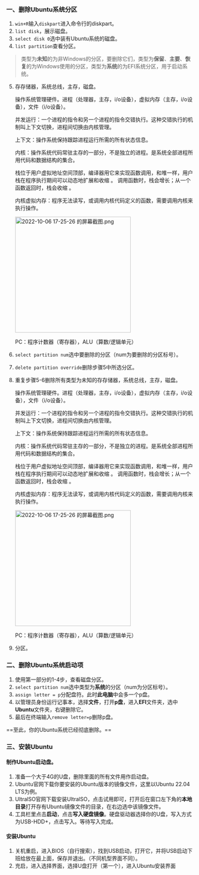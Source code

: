 ### 一、删除Ubuntu系统分区
1. `win+R`输入`diskpart`进入命令行的diskpart。
2. `list disk`，展示磁盘。
3. `select disk 0`选中装有Ubuntu系统的磁盘。
4. `list partition`查看分区。
> 类型为**未知**的为非Windows的分区，要删除它们，类型为**保留**、**主要**、**恢复**的为Windows使用的分区，类型为**系统**的为EFI系统分区，用于启动系统。
5. 存存储器，系统总线，主存，磁盘。

   操作系统管理硬件。进程（处理器，主存，i/o设备），虚拟内存（主存，i/o设备），文件（i/o设备）。

   并发运行：一个进程的指令和另一个进程的指令交错执行。这种交错执行的机制叫上下文切换，进程间切换由内核管理。

   上下文：操作系统保持跟踪进程运行所需的所有状态信息。

   内核：操作系统代码常驻主存的一部分，不是独立的进程。是系统全部进程所用代码和数据结构的集合。

   栈位于用户虚拟地址空间顶部，编译器用它来实现函数调用，和堆一样，用户栈在程序执行期间可以动态地扩展和收缩 。 调用函数时，栈会增长；从一个函数返回时，栈会收缩 。

   内核虚拟内存：程序无法读写，或调用内核代码定义的函数，需要调用内核来执行操作。

   <img title="" src="file:///home/yuanye/图片/2022-10-06%2017-25-26%20的屏幕截图.png" alt="2022-10-06 17-25-26 的屏幕截图.png" width="309" data-align="center">

   PC：程序计数器（寄存器），ALU（算数/逻辑单元）
6. `select partition num`选中要删除的分区（num为要删除的分区标号）。
7. `delete partition override`删除步骤5中所选分区。
8. 重复步骤5-6删除所有类型为未知的存存储器，系统总线，主存，磁盘。

   操作系统管理硬件。进程（处理器，主存，i/o设备），虚拟内存（主存，i/o设备），文件（i/o设备）。

   并发运行：一个进程的指令和另一个进程的指令交错执行。这种交错执行的机制叫上下文切换，进程间切换由内核管理。

   上下文：操作系统保持跟踪进程运行所需的所有状态信息。

   内核：操作系统代码常驻主存的一部分，不是独立的进程。是系统全部进程所用代码和数据结构的集合。

   栈位于用户虚拟地址空间顶部，编译器用它来实现函数调用，和堆一样，用户栈在程序执行期间可以动态地扩展和收缩 。 调用函数时，栈会增长；从一个函数返回时，栈会收缩 。

   内核虚拟内存：程序无法读写，或调用内核代码定义的函数，需要调用内核来执行操作。

   <img title="" src="file:///home/yuanye/图片/2022-10-06%2017-25-26%20的屏幕截图.png" alt="2022-10-06 17-25-26 的屏幕截图.png" width="309" data-align="center">

   PC：程序计数器（寄存器），ALU（算数/逻辑单元）
9. 分区。
### 二、删除Ubuntu系统启动项
1. 使用第一部分的1-4步，查看磁盘分区。
2. `select partition num`选中类型为**系统**的分区（num为分区标号）。
3. `assign letter = p`分配盘符。此时**此电脑**中会多一个p盘。
4. 以管理员身份运行记事本，选择**文件**，打开**p盘**，进入**EFI**文件夹，选中**Ubuntu**文件夹，右键删除它。
5. 最后在终端输入`remove letter=p`删除p盘。

==至此，你的Ubuntu系统已经彻底删除。==
### 三、安装Ubuntu
#### 制作Ubuntu启动盘。
1. 准备一个大于4G的U盘，删除里面的所有文件用作启动盘。
2. Ubuntu官网下载你要安装的Ubuntu版本的镜像文件，这里以Ubuntu 22.04 LTS为例。
3. UltralSO官网下载安装UltralSO，点击试用即可，打开后在窗口左下角的**本地目录**打开存有Ubuntu镜像文件的目录，在右边选中该镜像文件。
4. 工具栏里点击**启动**，点击**写入硬盘镜像**。硬盘驱动器选择你的U盘，写入方式为USB-HDD+，点击写入。等待写入完成。
#### 安装Ubuntu
1. 关机重启，进入BIOS（自行搜索），找到USB启动，打开它，并将USB启动下班给放在最上面，保存并退出。（不同机型界面不同）。
2. 充启，进入选择界面，选择U盘打开（第一个），进入Ubuntu安装界面
